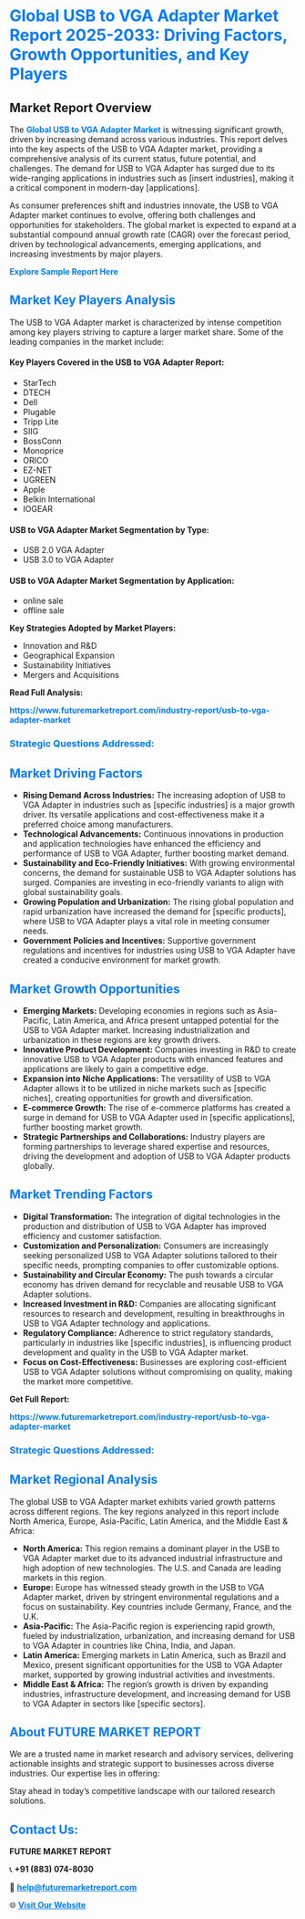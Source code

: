 <h1 style="color: #007BFF;">Global USB to VGA Adapter Market Report 2025-2033: Driving Factors, Growth Opportunities, and Key Players</h1>

<section id="overview">
<h2>Market Report Overview</h2>
<p>The <a href="https://www.futuremarketreport.com/industry-report/usb-to-vga-adapter-market" style="color: #007BFF; text-decoration: none;"><strong>Global USB to VGA Adapter Market</strong></a> is witnessing significant growth, driven by increasing demand across various industries. This report delves into the key aspects of the USB to VGA Adapter market, providing a comprehensive analysis of its current status, future potential, and challenges. The demand for USB to VGA Adapter has surged due to its wide-ranging applications in industries such as [insert industries], making it a critical component in modern-day [applications].</p>
<p>As consumer preferences shift and industries innovate, the USB to VGA Adapter market continues to evolve, offering both challenges and opportunities for stakeholders. The global market is expected to expand at a substantial compound annual growth rate (CAGR) over the forecast period, driven by technological advancements, emerging applications, and increasing investments by major players.</p>
</section>

<section id="overview">
<p><a href="https://www.futuremarketreport.com/request-sample/reportId=81732" style="color: #007BFF; text-decoration: none;"><strong>Explore Sample Report Here</strong></a></p>
</section>

<section id="key-players">
<h2 style="color: #007BFF;">Market Key Players Analysis</h2>
<p>The USB to VGA Adapter market is characterized by intense competition among key players striving to capture a larger market share. Some of the leading companies in the market include:</p>
<h4>Key Players Covered in the USB to VGA Adapter Report:</h4>
<ul><li>StarTech</li><li>DTECH</li><li>Dell</li><li>Plugable</li><li>Tripp Lite</li><li>SIIG</li><li>BossConn</li><li>Monoprice</li><li>ORICO</li><li>EZ-NET</li><li>UGREEN</li><li>Apple</li><li>Belkin International</li><li>IOGEAR</li></ul>
<h4>USB to VGA Adapter Market Segmentation by Type:</h4>
<ul><li>USB 2.0 VGA Adapter</li><li>USB 3.0 to VGA Adapter</li></ul>

<h4>USB to VGA Adapter Market Segmentation by Application:</h4>
<ul><li>online sale</li><li>offline sale</li></ul>
<p><strong>Key Strategies Adopted by Market Players:</strong></p>
<ul>
<li>Innovation and R&D</li>
<li>Geographical Expansion</li>
<li>Sustainability Initiatives</li>
<li>Mergers and Acquisitions</li>
</ul>
</section>

<section>
<p><strong>Read Full Analysis: </strong></p><a href="https://www.futuremarketreport.com/industry-report/usb-to-vga-adapter-market" style="color: #007BFF; text-decoration: none;"><strong>https://www.futuremarketreport.com/industry-report/usb-to-vga-adapter-market</strong></a>
<h3 style="color: #007BFF;">Strategic Questions Addressed:</h3>
</section>

<section id="driving-factors">
<h2 style="color: #007BFF;">Market Driving Factors</h2>
<ul>
<li><strong>Rising Demand Across Industries:</strong> The increasing adoption of USB to VGA Adapter in industries such as [specific industries] is a major growth driver. Its versatile applications and cost-effectiveness make it a preferred choice among manufacturers.</li>
<li><strong>Technological Advancements:</strong> Continuous innovations in production and application technologies have enhanced the efficiency and performance of USB to VGA Adapter, further boosting market demand.</li>
<li><strong>Sustainability and Eco-Friendly Initiatives:</strong> With growing environmental concerns, the demand for sustainable USB to VGA Adapter solutions has surged. Companies are investing in eco-friendly variants to align with global sustainability goals.</li>
<li><strong>Growing Population and Urbanization:</strong> The rising global population and rapid urbanization have increased the demand for [specific products], where USB to VGA Adapter plays a vital role in meeting consumer needs.</li>
<li><strong>Government Policies and Incentives:</strong> Supportive government regulations and incentives for industries using USB to VGA Adapter have created a conducive environment for market growth.</li>
</ul>
</section>

<section id="growth-opportunities">
<h2 style="color: #007BFF;">Market Growth Opportunities</h2>
<ul>
<li><strong>Emerging Markets:</strong> Developing economies in regions such as Asia-Pacific, Latin America, and Africa present untapped potential for the USB to VGA Adapter market. Increasing industrialization and urbanization in these regions are key growth drivers.</li>
<li><strong>Innovative Product Development:</strong> Companies investing in R&D to create innovative USB to VGA Adapter products with enhanced features and applications are likely to gain a competitive edge.</li>
<li><strong>Expansion into Niche Applications:</strong> The versatility of USB to VGA Adapter allows it to be utilized in niche markets such as [specific niches], creating opportunities for growth and diversification.</li>
<li><strong>E-commerce Growth:</strong> The rise of e-commerce platforms has created a surge in demand for USB to VGA Adapter used in [specific applications], further boosting market growth.</li>
<li><strong>Strategic Partnerships and Collaborations:</strong> Industry players are forming partnerships to leverage shared expertise and resources, driving the development and adoption of USB to VGA Adapter products globally.</li>
</ul>
</section>

<section id="trending-factors">
<h2 style="color: #007BFF;">Market Trending Factors</h2>
<ul>
<li><strong>Digital Transformation:</strong> The integration of digital technologies in the production and distribution of USB to VGA Adapter has improved efficiency and customer satisfaction.</li>
<li><strong>Customization and Personalization:</strong> Consumers are increasingly seeking personalized USB to VGA Adapter solutions tailored to their specific needs, prompting companies to offer customizable options.</li>
<li><strong>Sustainability and Circular Economy:</strong> The push towards a circular economy has driven demand for recyclable and reusable USB to VGA Adapter solutions.</li>
<li><strong>Increased Investment in R&D:</strong> Companies are allocating significant resources to research and development, resulting in breakthroughs in USB to VGA Adapter technology and applications.</li>
<li><strong>Regulatory Compliance:</strong> Adherence to strict regulatory standards, particularly in industries like [specific industries], is influencing product development and quality in the USB to VGA Adapter market.</li>
<li><strong>Focus on Cost-Effectiveness:</strong> Businesses are exploring cost-efficient USB to VGA Adapter solutions without compromising on quality, making the market more competitive.</li>
</ul>
</section>

<section>
<p><strong>Get Full Report: </strong></p><a href="https://www.futuremarketreport.com/industry-report/usb-to-vga-adapter-market" style="color: #007BFF; text-decoration: none;"><strong>https://www.futuremarketreport.com/industry-report/usb-to-vga-adapter-market</strong></a>
<h3 style="color: #007BFF;">Strategic Questions Addressed:</h3>
</section>


<section id="regional-analysis">
<h2 style="color: #007BFF;">Market Regional Analysis</h2>
<p>The global USB to VGA Adapter market exhibits varied growth patterns across different regions. The key regions analyzed in this report include North America, Europe, Asia-Pacific, Latin America, and the Middle East & Africa:</p>
<ul>
<li><strong>North America:</strong> This region remains a dominant player in the USB to VGA Adapter market due to its advanced industrial infrastructure and high adoption of new technologies. The U.S. and Canada are leading markets in this region.</li>
<li><strong>Europe:</strong> Europe has witnessed steady growth in the USB to VGA Adapter market, driven by stringent environmental regulations and a focus on sustainability. Key countries include Germany, France, and the U.K.</li>
<li><strong>Asia-Pacific:</strong> The Asia-Pacific region is experiencing rapid growth, fueled by industrialization, urbanization, and increasing demand for USB to VGA Adapter in countries like China, India, and Japan.</li>
<li><strong>Latin America:</strong> Emerging markets in Latin America, such as Brazil and Mexico, present significant opportunities for the USB to VGA Adapter market, supported by growing industrial activities and investments.</li>
<li><strong>Middle East & Africa:</strong> The region’s growth is driven by expanding industries, infrastructure development, and increasing demand for USB to VGA Adapter in sectors like [specific sectors].</li>
</ul>
</section>

<footer>
<h2 style="color: #007BFF;">About FUTURE MARKET REPORT</h2>
<p>We are a trusted name in market research and advisory services, delivering actionable insights and strategic support to businesses across diverse industries. Our expertise lies in offering:</p>

<p>Stay ahead in today’s competitive landscape with our tailored research solutions.</p>

<h2 style="color: #007BFF;">Contact Us:</h2>
<p><strong>FUTURE MARKET REPORT</strong></p>
<p>📞 <strong>+91 (883) 074-8030</strong></p>
<p>📧 <strong><a href="mailto:help@futuremarketreport.com" style="color: #007BFF;">help@futuremarketreport.com</a></strong></p>
<p>🌐 <strong><a href="https://www.futuremarketreport.com/" style="color: #007BFF;">Visit Our Website</a></strong></p>
</footer>
